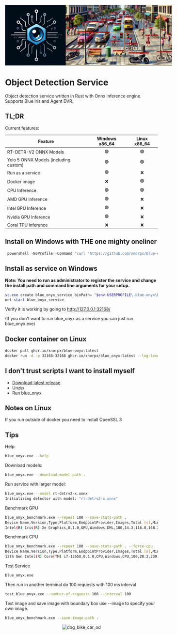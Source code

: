 <div style="display: flex; justify-content: space-between; align-items: flex-start; width: 100%;">
    <img src="assets/logo_medium.png" alt="blue_onyx" style="height: 200px;" />
    <img src="assets/demo.jpg" alt="blue_onyx" style="height: 200px;" />
</div>


# Object Detection Service

Object detection service written in Rust with Onnx inference engine.
Supports Blue Iris and Agent DVR.

## TL;DR

Current features:

| Feature                                     | Windows x86_64 | Linux x86_64 |
|---------------------------------------------|:--------------:|:------------:|
| RT-DETR-V2 ONNX Models                      | 🟢             | 🟢          |
| Yolo 5 ONNX Models (including custom)       | 🟢             | 🟢          |
| Run as a service                            | 🟢             | ❌          |
| Docker image                                | ❌             | 🟢          |
| CPU Inference                               | 🟢             | 🟢          |
| AMD GPU Inference                           | 🟢             | ❌          |
| Intel GPU Inference                         | 🟢             | ❌          |
| Nvidia GPU Inference                        | 🟢             | ❌          |
| Coral TPU Inference                         | ❌             | ❌          |


## Install on Windows with THE one mighty oneliner

```powershell
 powershell -NoProfile -Command "curl 'https://github.com/xnorpx/blue-onyx/releases/latest/download/install_latest_blue_onyx.ps1' -o 'install_latest_blue_onyx.ps1'; Unblock-File '.\install_latest_blue_onyx.ps1'; powershell.exe -ExecutionPolicy Bypass -File '.\install_latest_blue_onyx.ps1'"
```

## Install as service on Windows

**Note: You need to run as administrator to register the service and change the install path and command line arguments for your setup.**
```powershell
sc.exe create blue_onyx_service binPath= "$env:USERPROFILE\.blue-onyx\blue_onyx_service.exe --port 32168" start= auto displayname= "Blue Onyx Service"
net start blue_onyx_service
```

Verify it is working by going to http://127.0.0.1:32168/

(If you don't want to run blue_onyx as a service you can just run blue_onyx.exe)

## Docker container on Linux

```bash
docker pull ghcr.io/xnorpx/blue-onyx:latest
docker run -d -p 32168:32168 ghcr.io/xnorpx/blue_onyx:latest --log-level debug --port 32168
```

## I don't trust scripts I want to install myself

- [Download latest release](https://github.com/xnorpx/blue-onyx/releases)
- Unzip
- Run blue_onyx

## Notes on Linux

If you run outside of docker you need to install OpenSSL 3

## Tips

Help:
```bash
blue_onyx.exe --help
```

Download models:
```bash 
blue_onyx.exe --download-model-path .
```

Run service with larger model:
```bash 
blue_onyx.exe --model rt-detrv2-x.onnx
Initializing detector with model: "rt-detrv2-x.onnx"
```

Benchmark GPU
```bash
blue_onyx_benchmark.exe --repeat 100 --save-stats-path .
Device Name,Version,Type,Platform,EndpointProvider,Images,Total [s],Min [ms],Max [ms],Average [ms],FPS
Intel(R) Iris(R) Xe Graphics,0.1.0,GPU,Windows,DML,100,14.3,116.8,168.3,143.2,7.0
```

Benchmark CPU
```bash
blue_onyx_benchmark.exe --repeat 100 --save-stats-path . --force-cpu
Device Name,Version,Type,Platform,EndpointProvider,Images,Total [s],Min [ms],Max [ms],Average [ms],FPS
12th Gen Intel(R) Core(TM) i7-1265U,0.1.0,CPU,Windows,CPU,100,28.2,239.6,398.2,281.5,3.6
```

Test Service
```bash
blue_onyx.exe
```

Then run in another terminal do 100 requests with 100 ms interval
```bash
test_blue_onyx.exe --number-of-requests 100 --interval 100
```
        
Test image and save image with boundary box use --image to specify your own image.
```bash
blue_onyx_benchmark.exe --save-image-path .
```

<div align="center">
    <img src="assets/dog_bike_car_od.jpg" alt="dog_bike_car_od"/>
</div>
